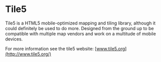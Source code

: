 # Tile5

Tile5 is a HTML5 mobile-optimized mapping and tiling library, although it could definitely be used to do more.  Designed from the ground up to be compatible with multiple map vendors and work on a multitude of mobile devices.

For more information see the tile5 website: [www.tile5.org](http://www.tile5.org/)
